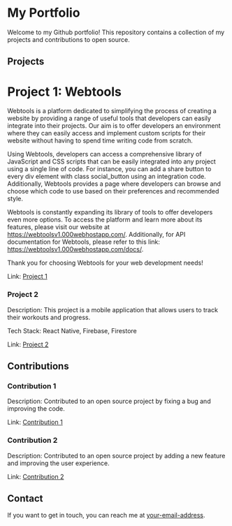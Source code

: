 # My Portfolio

Welcome to my Github portfolio! This repository contains a collection of my projects and contributions to open source.

## Projects

# Project 1: Webtools

Webtools is a platform dedicated to simplifying the process of creating a website by providing a range of useful tools that developers can easily integrate into their projects. Our aim is to offer developers an environment where they can easily access and implement custom scripts for their website without having to spend time writing code from scratch.

Using Webtools, developers can access a comprehensive library of JavaScript and CSS scripts that can be easily integrated into any project using a single line of code. For instance, you can add a share button to every div element with class social_button using an integration code. Additionally, Webtools provides a page where developers can browse and choose which code to use based on their preferences and recommended style.

Webtools is constantly expanding its library of tools to offer developers even more options. To access the platform and learn more about its features, please visit our website at https://webtoolsv1.000webhostapp.com/. Additionally, for API documentation for Webtools, please refer to this link: https://webtoolsv1.000webhostapp.com/docs/.

Thank you for choosing Webtools for your web development needs!


Link: [Project 1](https://github.com/ClintonCoder/WebTools)

### Project 2

Description: This project is a mobile application that allows users to track their workouts and progress.

Tech Stack: React Native, Firebase, Firestore

Link: [Project 2](https://github.com/ClintonCoder/Digital-Forensics)

## Contributions

### Contribution 1

Description: Contributed to an open source project by fixing a bug and improving the code.

Link: [Contribution 1](https://github.com/open-source-project/pull/123)

### Contribution 2

Description: Contributed to an open source project by adding a new feature and improving the user experience.

Link: [Contribution 2](https://github.com/open-source-project/pull/456)

## Contact

If you want to get in touch, you can reach me at [your-email-address](mailto:your-email-address).
